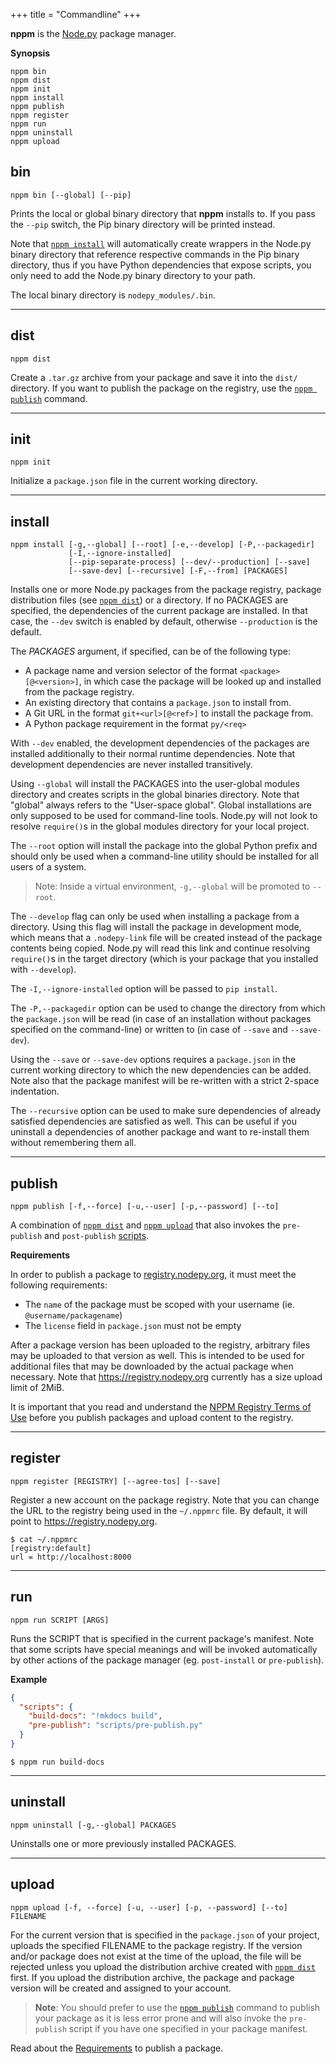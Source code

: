 +++
title = "Commandline"
+++

**nppm** is the [Node.py] package manager.

  [Node.py]: https://github.com/nodepy/nodepy

__Synopsis__

    nppm bin
    nppm dist
    nppm init
    nppm install
    nppm publish
    nppm register
    nppm run
    nppm uninstall
    nppm upload

## bin

```
nppm bin [--global] [--pip]
```

Prints the local or global binary directory that **nppm** installs to. If
you pass the `--pip` switch, the Pip binary directory will be printed instead.

Note that [`nppm install`](install) will automatically create wrappers in
the Node.py binary directory that reference respective commands in the Pip
binary directory, thus if you have Python dependencies that expose scripts,
you only need to add the Node.py binary directory to your path.

The local binary directory is `nodepy_modules/.bin`.

---

## dist

```
nppm dist
```

Create a `.tar.gz` archive from your package and save it into the `dist/`
directory. If you want to publish the package on the registry, use the
[`nppm publish`](publish) command.

---

## init

```
nppm init
```

Initialize a `package.json` file in the current working directory.

---

## install

```
nppm install [-g,--global] [--root] [-e,--develop] [-P,--packagedir]
             [-I,--ignore-installed]
             [--pip-separate-process] [--dev/--production] [--save]
             [--save-dev] [--recursive] [-F,--from] [PACKAGES]
```

Installs one or more Node.py packages from the package registry, package
distribution files (see [`nppm dist`](dist)) or a directory. If no PACKAGES
are specified, the dependencies of the current package are installed. In that
case, the `--dev` switch is enabled by default, otherwise `--production` is
the default.

The *PACKAGES* argument, if specified, can be of the following type:

- A package name and version selector of the format `<package>[@<version>]`,
  in which case the package will be looked up and installed from the package
  registry.
- An existing directory that contains a `package.json` to install from.
- A Git URL in the format `git+<url>[@<ref>]` to install the package from.
- A Python package requirement in the format `py/<req>`

With `--dev` enabled, the development dependencies of the packages are
installed additionally to their normal runtime dependencies. Note that
development dependencies are never installed transitively.

Using `--global` will install the PACKAGES into the user-global modules directory
and creates scripts in the global binaries directory. Note that "global" always
refers to the "User-space global". Global installations are only supposed to
be used for command-line tools. Node.py will not look to resolve `require()`s
in the global modules directory for your local project.

The `--root` option will install the package into the global Python prefix and
should only be used when a command-line utility should be installed for all
users of a system.

> Note: Inside a virtual environment, `-g,--global` will be promoted to `--root`.

The `--develop` flag can only be used when installing a package from a
directory. Using this flag will install the package in development mode, which
means that a `.nodepy-link` file will be created instead of the package
contents being copied. Node.py will read this link and continue resolving
`require()`s in the target directory (which is your package that you installed
with `--develop`).

The `-I,--ignore-installed` option will be passed to `pip install`.

The `-P,--packagedir` option can be used to change the directory from which
the `package.json` will be read (in case of an installation without packages
specified on the command-line) or written to (in case of `--save` and
`--save-dev`).

Using the `--save` or `--save-dev` options requires a `package.json` in the
current working directory to which the new dependencies can be added. Note
also that the package manifest will be re-written with a strict 2-space
indentation.

The `--recursive` option can be used to make sure dependencies of already
satisfied dependencies are satisfied as well. This can be useful if you
uninstall a dependencies of another package and want to re-install them
without remembering them all.

---

## publish

```
nppm publish [-f,--force] [-u,--user] [-p,--password] [--to]
```

A combination of [`nppm dist`](dist) and [`nppm upload`](upload) that also
invokes the `pre-publish` and `post-publish` [scripts](run).

__Requirements__

In order to publish a package to [registry.nodepy.org](https://registry.nodepy.org),
it must meet the following requirements:

- The `name` of the package must be scoped with your username (ie. `@username/packagename`)
- The `license` field in `package.json` must not be empty

After a package version has been uploaded to the registry, arbitrary files
may be uploaded to that version as well. This is intended to be used for
additional files that may be downloaded by the actual package when necessary.
Note that https://registry.nodepy.org currently has a size upload limit of 2MiB.

It is important that you read and understand the [NPPM Registry Terms of Use][0]
before you publish packages and upload content to the registry.

  [0]: https://registry.nodepy.org/terms

---

## register

```
nppm register [REGISTRY] [--agree-tos] [--save]
```

Register a new account on the package registry. Note that you can change the
URL to the registry being used in the `~/.nppmrc` file. By default, it will
point to https://registry.nodepy.org.

    $ cat ~/.nppmrc
    [registry:default]
    url = http://localhost:8000

---

## run

```
nppm run SCRIPT [ARGS]
```

Runs the SCRIPT that is specified in the current package's manifest. Note that
some scripts have special meanings and will be invoked automatically by other
actions of the package manager (eg. `post-install` or `pre-publish`).

__Example__

```json
{
  "scripts": {
    "build-docs": "!mkdocs build",
    "pre-publish": "scripts/pre-publish.py"
  }
}
```

    $ nppm run build-docs

---

## uninstall

```
nppm uninstall [-g,--global] PACKAGES
```

Uninstalls one or more previously installed PACKAGES.

---

## upload

```
nppm upload [-f, --force] [-u, --user] [-p, --password] [--to] FILENAME
```

For the current version that is specified in the `package.json` of your
project, uploads the specified FILENAME to the package registry. If the
version and/or package does not exist at the time of the upload, the file
will be rejected unless you upload the distribution archive created with
[`nppm dist`](dist) first. If you upload the distribution archive, the
package and package version will be created and assigned to your account.

> __Note__: You should prefer to use the [`nppm publish`](publish) command
> to publish your package as it is less error prone and will also invoke
> the `pre-publish` script if you have one specified in your package manifest.

Read about the [Requirements](publish#requirements) to publish a package.
